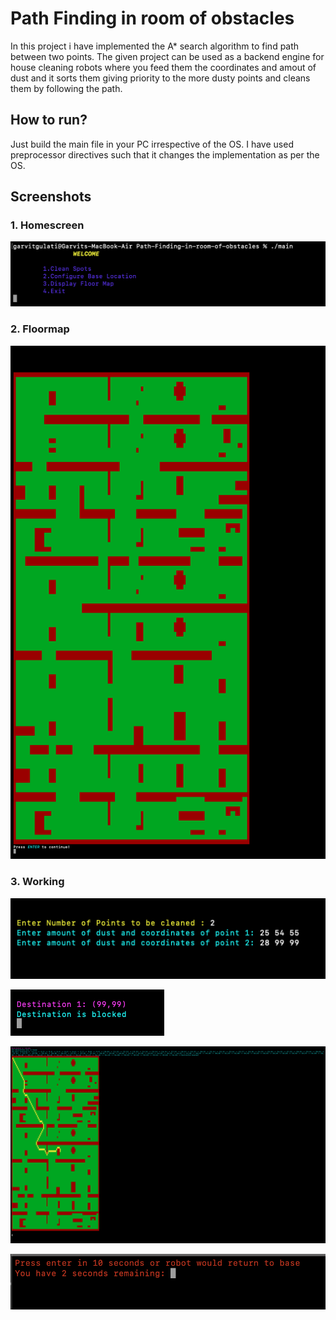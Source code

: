 # Path Finding in room of obstacles

In this project i have implemented the A* search algorithm to find path between two points. The given project can be used as a backend engine for house cleaning robots where you feed them the coordinates and amout of dust and it sorts them giving priority to the more dusty points and cleans them by following the path.

## How to run?
Just build the main file in your PC irrespective of the OS. I have used preprocessor directives such that it changes the implementation as per the OS.

## Screenshots

### 1. Homescreen

![Screenshot](screenshots/Screenshot1.png )

### 2. Floormap

![Screenshot](screenshots/floormap.png )

### 3. Working

![Screenshot](screenshots/Working.png )

![Screenshot](screenshots/Working2.png)

![Screenshot](screenshots/Working3.png)

![Screenshot](screenshots/Working4.png)